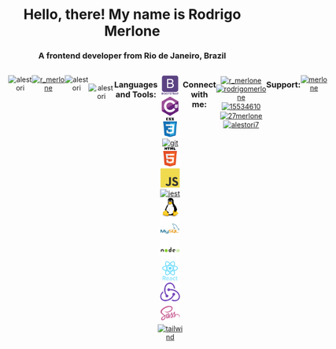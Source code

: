 <h1 align="center">Hello, there! My name is Rodrigo Merlone</h1>
<h3 align="center">A frontend developer from Rio de Janeiro, Brazil</h3>

<div style="display: flex" align="center">
<p align="center"> <img src="https://komarev.com/ghpvc/?username=alestori&label=Profile%20views&color=0e75b6&style=flat" alt="alestori" /> </p>

<p align="center"> <a href="https://twitter.com/r_merlone" target="blank"><img src="https://img.shields.io/twitter/follow/r_merlone?logo=twitter&style=for-the-badge" alt="r_merlone" /></a> </p>


<div style="display: flex; justify-content: center">
<p><img align="left" src="https://github-readme-stats.vercel.app/api/top-langs?username=alestori&show_icons=true&theme=tokyonight&locale=en&layout=compact" alt="alestori" /></p>

<p>&nbsp;<img align="center" src="https://github-readme-stats.vercel.app/api?username=alestori&show_icons=true&theme=tokyonight&locale=en" alt="alestori" /></p>
</div>
  
 <h3 align="center">Languages and Tools:</h3>
 <div style="display: flex; justify-content: center" width: "100%">
<p align="center"> <a href="https://getbootstrap.com" target="_blank"> <img src="https://raw.githubusercontent.com/devicons/devicon/master/icons/bootstrap/bootstrap-plain-wordmark.svg" alt="bootstrap" width="40" height="40"/> </a> <a href="https://www.w3schools.com/cs/" target="_blank"> <img src="https://raw.githubusercontent.com/devicons/devicon/master/icons/csharp/csharp-original.svg" alt="csharp" width="40" height="40"/> </a> <a href="https://www.w3schools.com/css/" target="_blank"> <img src="https://raw.githubusercontent.com/devicons/devicon/master/icons/css3/css3-original-wordmark.svg" alt="css3" width="40" height="40"/> </a> <a href="https://git-scm.com/" target="_blank"> <img src="https://www.vectorlogo.zone/logos/git-scm/git-scm-icon.svg" alt="git" width="40" height="40"/> </a> <a href="https://www.w3.org/html/" target="_blank"> <img src="https://raw.githubusercontent.com/devicons/devicon/master/icons/html5/html5-original-wordmark.svg" alt="html5" width="40" height="40"/> </a> <a href="https://developer.mozilla.org/en-US/docs/Web/JavaScript" target="_blank"> <img src="https://raw.githubusercontent.com/devicons/devicon/master/icons/javascript/javascript-original.svg" alt="javascript" width="40" height="40"/> </a> <a href="https://jestjs.io" target="_blank"> <img src="https://www.vectorlogo.zone/logos/jestjsio/jestjsio-icon.svg" alt="jest" width="40" height="40"/> </a> <a href="https://www.linux.org/" target="_blank"> <img src="https://raw.githubusercontent.com/devicons/devicon/master/icons/linux/linux-original.svg" alt="linux" width="40" height="40"/> </a> <a href="https://www.mysql.com/" target="_blank"> <img src="https://raw.githubusercontent.com/devicons/devicon/master/icons/mysql/mysql-original-wordmark.svg" alt="mysql" width="40" height="40"/> </a> <a href="https://nodejs.org" target="_blank"> <img src="https://raw.githubusercontent.com/devicons/devicon/master/icons/nodejs/nodejs-original-wordmark.svg" alt="nodejs" width="40" height="40"/> </a> <a href="https://reactjs.org/" target="_blank"> <img src="https://raw.githubusercontent.com/devicons/devicon/master/icons/react/react-original-wordmark.svg" alt="react" width="40" height="40"/> </a> <a href="https://redux.js.org" target="_blank"> <img src="https://raw.githubusercontent.com/devicons/devicon/master/icons/redux/redux-original.svg" alt="redux" width="40" height="40"/> </a> <a href="https://sass-lang.com" target="_blank"> <img src="https://raw.githubusercontent.com/devicons/devicon/master/icons/sass/sass-original.svg" alt="sass" width="40" height="40"/> </a> <a href="https://tailwindcss.com/" target="_blank"> <img src="https://www.vectorlogo.zone/logos/tailwindcss/tailwindcss-icon.svg" alt="tailwind" width="40" height="40"/> </a> </p> </div>
  
<h3 align="center">Connect with me:</h3>
<p align="center">
<a href="https://twitter.com/r_merlone" target="blank"><img align="center" src="https://raw.githubusercontent.com/rahuldkjain/github-profile-readme-generator/master/src/images/icons/Social/twitter.svg" alt="r_merlone" height="30" width="40" /></a>
<a href="https://linkedin.com/in/rodrigomerlone" target="blank"><img align="center" src="https://raw.githubusercontent.com/rahuldkjain/github-profile-readme-generator/master/src/images/icons/Social/linked-in-alt.svg" alt="rodrigomerlone" height="30" width="40" /></a>
<a href="https://stackoverflow.com/users/15534610" target="blank"><img align="center" src="https://raw.githubusercontent.com/rahuldkjain/github-profile-readme-generator/master/src/images/icons/Social/stack-overflow.svg" alt="15534610" height="30" width="40" /></a>
<a href="https://instagram.com/27merlone" target="blank"><img align="center" src="https://raw.githubusercontent.com/rahuldkjain/github-profile-readme-generator/master/src/images/icons/Social/instagram.svg" alt="27merlone" height="30" width="40" /></a>
<a href="https://www.hackerrank.com/alestori7" target="blank"><img align="center" src="https://raw.githubusercontent.com/rahuldkjain/github-profile-readme-generator/master/src/images/icons/Social/hackerrank.svg" alt="alestori7" height="30" width="40" /></a>
</p>
  
<h3 align="center">Support:</h3>
<p><a href="https://www.buymeacoffee.com/merlone"> <img align="center" src="https://cdn.buymeacoffee.com/buttons/v2/default-yellow.png" height="50" width="210" alt="merlone" /></a></p><br><br>
</div>
